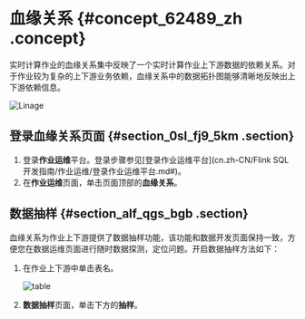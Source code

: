 # 血缘关系 {#concept_62489_zh .concept}

实时计算作业的血缘关系集中反映了一个实时计算作业上下游数据的依赖关系。对于作业较为复杂的上下游业务依赖，血缘关系中的数据拓扑图能够清晰地反映出上下游依赖信息。

![Linage](http://static-aliyun-doc.oss-cn-hangzhou.aliyuncs.com/assets/img/41072/156627515034016_zh-CN.png)

## 登录血缘关系页面 {#section_0sl_fj9_5km .section}

1.  登录**作业运维**平台。登录步骤参见[登录作业运维平台](cn.zh-CN/Flink SQL开发指南/作业运维/登录作业运维平台.md#)。
2.  在**作业运维**页面，单击页面顶部的**血缘关系**。

## 数据抽样 {#section_alf_qgs_bgb .section}

血缘关系为作业上下游提供了数据抽样功能，该功能和数据开发页面保持一致，方便您在数据运维页面进行随时数据探测，定位问题。开启数据抽样方法如下：

1.  在作业上下游中单击表名。

    ![table](http://static-aliyun-doc.oss-cn-hangzhou.aliyuncs.com/assets/img/41072/156627515034016_zh-CN.png)

2.  **数据抽样**页面，单击下方的**抽样**。

